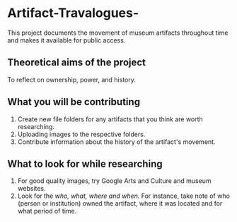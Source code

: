 # Artifact-Travalogues-
This project documents the movement of museum artifacts throughout time and makes it available for public access. 

## Theoretical aims of the project 
To reflect on ownership, power, and history. 

## What you will be contributing

1. Create new file folders for any artifacts that you think are worth researching. 
2. Uploading images to the respective folders.
3. Contribute information about the history of the artifact's movement. 

## What to look for while researching 
1. For good quality images, try Google Arts and Culture and museum websites.
2. Look for the *who, what, where and when.* For instance, take note of who (person or institution) owned the artifact, where it was located and for what period of time. 
